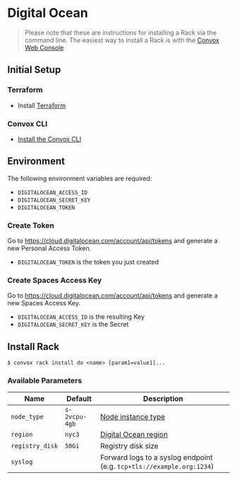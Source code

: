 # Digital Ocean
> Please note that these are instructions for installing a Rack via the command line. The easiest way to install a Rack is with the [Convox Web Console](https://console.convox.com)

## Initial Setup

### Terraform

- Install [Terraform](https://learn.hashicorp.com/terraform/getting-started/install.html)

### Convox CLI

- [Install the Convox CLI](../cli.md)

## Environment

The following environment variables are required:

- `DIGITALOCEAN_ACCESS_ID`
- `DIGITALOCEAN_SECRET_KEY`
- `DIGITALOCEAN_TOKEN`

### Create Token

Go to https://cloud.digitalocean.com/account/api/tokens and generate a new Personal Access Token.

- `DIGITALOCEAN_TOKEN` is the token you just created
  
### Create Spaces Access Key

Go to https://cloud.digitalocean.com/account/api/tokens and generate a new Spaces Access Key.

- `DIGITALOCEAN_ACCESS_ID` is the resulting Key
- `DIGITALOCEAN_SECRET_KEY` is the Secret

## Install Rack

    $ convox rack install do <name> [param1=value1]...

### Available Parameters

| Name            | Default       | Description                                                             |
| --------------- | ------------- | ----------------------------------------------------------------------- |
| `node_type`     | `s-2vcpu-4gb` | [Node instance type](https://slugs.do-api.dev/)                         |
| `region`        | `nyc3`        | [Digital Ocean region](https://slugs.do-api.dev/)                       |
| `registry_disk` | `50Gi`        | Registry disk size                                                      |
| `syslog`        |               | Forward logs to a syslog endpoint (e.g. `tcp+tls://example.org:1234`)   |
